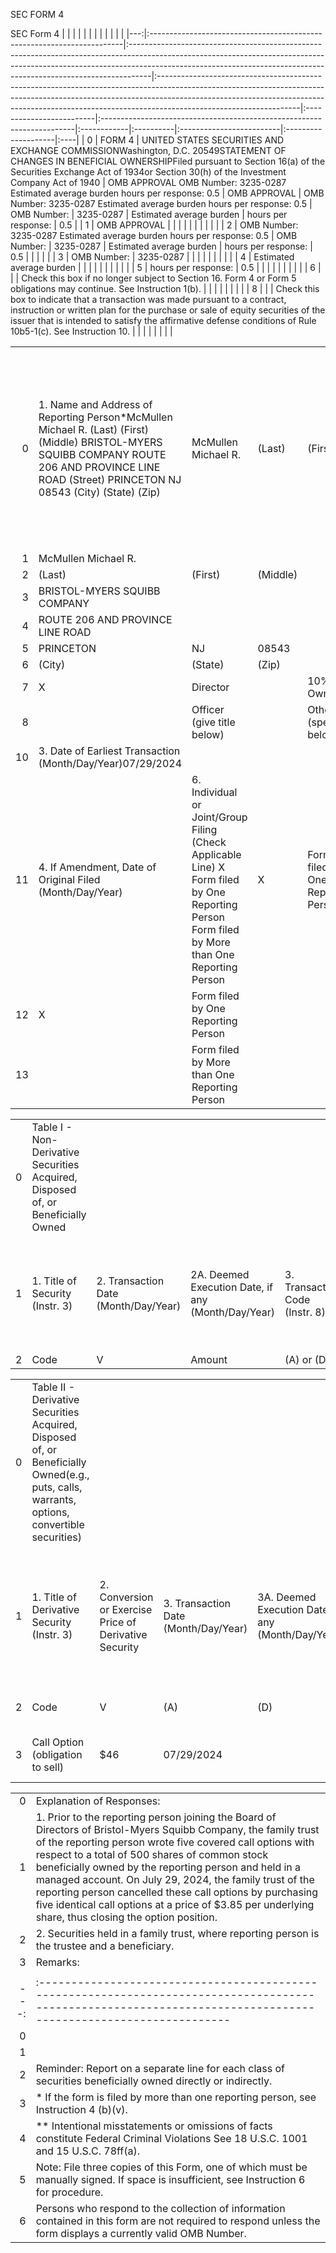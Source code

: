 

SEC FORM 4


SEC Form 4 |    |                                                                        |                                                                                                                                                                                                                                                |                                                                                                                                                                                                                                                                              |                          |                                                                        |             |           |                          |                     |     |
|---:|:-----------------------------------------------------------------------|:-----------------------------------------------------------------------------------------------------------------------------------------------------------------------------------------------------------------------------------------------|:-----------------------------------------------------------------------------------------------------------------------------------------------------------------------------------------------------------------------------------------------------------------------------|:-------------------------|:-----------------------------------------------------------------------|:------------|:----------|:-------------------------|:--------------------|:----|
|  0 | FORM 4                                                                 | UNITED STATES SECURITIES AND EXCHANGE COMMISSIONWashington, D.C. 20549STATEMENT OF CHANGES IN BENEFICIAL OWNERSHIPFiled pursuant to Section 16(a) of the Securities Exchange Act of 1934or Section 30(h) of the Investment Company Act of 1940 | OMB APPROVAL OMB Number: 3235-0287 Estimated average burden hours per response: 0.5                                                                                                                                                                                          | OMB APPROVAL             | OMB Number: 3235-0287 Estimated average burden hours per response: 0.5 | OMB Number: | 3235-0287 | Estimated average burden | hours per response: | 0.5 |
|  1 | OMB APPROVAL                                                           |                                                                                                                                                                                                                                                |                                                                                                                                                                                                                                                                              |                          |                                                                        |             |           |                          |                     |     |
|  2 | OMB Number: 3235-0287 Estimated average burden hours per response: 0.5 | OMB Number:                                                                                                                                                                                                                                    | 3235-0287                                                                                                                                                                                                                                                                    | Estimated average burden | hours per response:                                                    | 0.5         |           |                          |                     |     |
|  3 | OMB Number:                                                            | 3235-0287                                                                                                                                                                                                                                      |                                                                                                                                                                                                                                                                              |                          |                                                                        |             |           |                          |                     |     |
|  4 | Estimated average burden                                               |                                                                                                                                                                                                                                                |                                                                                                                                                                                                                                                                              |                          |                                                                        |             |           |                          |                     |     |
|  5 | hours per response:                                                    | 0.5                                                                                                                                                                                                                                            |                                                                                                                                                                                                                                                                              |                          |                                                                        |             |           |                          |                     |     |
|  6 |                                                                        |                                                                                                                                                                                                                                                | Check this box if no longer subject to Section 16. Form 4 or Form 5 obligations may continue. See Instruction 1(b).                                                                                                                                                          |                          |                                                                        |             |           |                          |                     |     |
|  8 |                                                                        |                                                                                                                                                                                                                                                | Check this box to indicate that a transaction was made pursuant to a contract, instruction or written plan for the purchase or sale of equity securities of the issuer that is intended to satisfy the affirmative defense conditions of Rule 10b5-1(c). See Instruction 10. |                          |                                                                        |             |           |                          |                     |     |
 
|    |                                                                                                                                                                                                    |                                                                                                                                               |          |                                    |          |                                              |                                  |           |    |       |        |         |       |                                                                             |                                                                                                                                               |    |          |           |                            |                       |
|---:|:---------------------------------------------------------------------------------------------------------------------------------------------------------------------------------------------------|:----------------------------------------------------------------------------------------------------------------------------------------------|:---------|:-----------------------------------|:---------|:---------------------------------------------|:---------------------------------|:----------|:---|:------|:-------|:--------|:------|:----------------------------------------------------------------------------|:----------------------------------------------------------------------------------------------------------------------------------------------|:---|:---------|:----------|:---------------------------|:----------------------|
|  0 | 1. Name and Address of Reporting Person*McMullen Michael R. (Last) (First) (Middle) BRISTOL-MYERS SQUIBB COMPANY ROUTE 206 AND PROVINCE LINE ROAD (Street) PRINCETON NJ 08543 (City) (State) (Zip) | McMullen Michael R.                                                                                                                           | (Last)   | (First)                            | (Middle) | BRISTOL-MYERS SQUIBB COMPANY                 | ROUTE 206 AND PROVINCE LINE ROAD | PRINCETON | NJ | 08543 | (City) | (State) | (Zip) | 2. Issuer Name and Ticker or Trading Symbol BRISTOL MYERS SQUIBB CO [ BMY ] | 5. Relationship of Reporting Person(s) to Issuer (Check all applicable) X Director 10% Owner Officer (give title below) Other (specify below) | X  | Director | 10% Owner | Officer (give title below) | Other (specify below) |
|  1 | McMullen Michael R.                                                                                                                                                                                |                                                                                                                                               |          |                                    |          |                                              |                                  |           |    |       |        |         |       |                                                                             |                                                                                                                                               |    |          |           |                            |                       |
|  2 | (Last)                                                                                                                                                                                             | (First)                                                                                                                                       | (Middle) |                                    |          |                                              |                                  |           |    |       |        |         |       |                                                                             |                                                                                                                                               |    |          |           |                            |                       |
|  3 | BRISTOL-MYERS SQUIBB COMPANY                                                                                                                                                                       |                                                                                                                                               |          |                                    |          |                                              |                                  |           |    |       |        |         |       |                                                                             |                                                                                                                                               |    |          |           |                            |                       |
|  4 | ROUTE 206 AND PROVINCE LINE ROAD                                                                                                                                                                   |                                                                                                                                               |          |                                    |          |                                              |                                  |           |    |       |        |         |       |                                                                             |                                                                                                                                               |    |          |           |                            |                       |
|  5 | PRINCETON                                                                                                                                                                                          | NJ                                                                                                                                            | 08543    |                                    |          |                                              |                                  |           |    |       |        |         |       |                                                                             |                                                                                                                                               |    |          |           |                            |                       |
|  6 | (City)                                                                                                                                                                                             | (State)                                                                                                                                       | (Zip)    |                                    |          |                                              |                                  |           |    |       |        |         |       |                                                                             |                                                                                                                                               |    |          |           |                            |                       |
|  7 | X                                                                                                                                                                                                  | Director                                                                                                                                      |          | 10% Owner                          |          |                                              |                                  |           |    |       |        |         |       |                                                                             |                                                                                                                                               |    |          |           |                            |                       |
|  8 |                                                                                                                                                                                                    | Officer (give title below)                                                                                                                    |          | Other (specify below)              |          |                                              |                                  |           |    |       |        |         |       |                                                                             |                                                                                                                                               |    |          |           |                            |                       |
| 10 | 3. Date of Earliest Transaction (Month/Day/Year)07/29/2024                                                                                                                                         |                                                                                                                                               |          |                                    |          |                                              |                                  |           |    |       |        |         |       |                                                                             |                                                                                                                                               |    |          |           |                            |                       |
| 11 | 4. If Amendment, Date of Original Filed (Month/Day/Year)                                                                                                                                           | 6. Individual or Joint/Group Filing (Check Applicable Line) X Form filed by One Reporting Person Form filed by More than One Reporting Person | X        | Form filed by One Reporting Person |          | Form filed by More than One Reporting Person |                                  |           |    |       |        |         |       |                                                                             |                                                                                                                                               |    |          |           |                            |                       |
| 12 | X                                                                                                                                                                                                  | Form filed by One Reporting Person                                                                                                            |          |                                    |          |                                              |                                  |           |    |       |        |         |       |                                                                             |                                                                                                                                               |    |          |           |                            |                       |
| 13 |                                                                                                                                                                                                    | Form filed by More than One Reporting Person                                                                                                  |          |                                    |          |                                              |                                  |           |    |       |        |         |       |                                                                             |                                                                                                                                               |    |          |           |                            |                       |

 
|    |                                                                                  |                                      |                                                    |                                |                                                                   |                                                                                               |                                                          |                                                       |
|---:|:---------------------------------------------------------------------------------|:-------------------------------------|:---------------------------------------------------|:-------------------------------|:------------------------------------------------------------------|:----------------------------------------------------------------------------------------------|:---------------------------------------------------------|:------------------------------------------------------|
|  0 | Table I - Non-Derivative Securities Acquired, Disposed of, or Beneficially Owned |                                      |                                                    |                                |                                                                   |                                                                                               |                                                          |                                                       |
|  1 | 1. Title of Security (Instr. 3)                                                  | 2. Transaction Date (Month/Day/Year) | 2A. Deemed Execution Date, if any (Month/Day/Year) | 3. Transaction Code (Instr. 8) | 4. Securities Acquired (A) or Disposed Of (D) (Instr. 3, 4 and 5) | 5. Amount of Securities Beneficially Owned Following Reported Transaction(s) (Instr. 3 and 4) | 6. Ownership Form: Direct (D) or Indirect (I) (Instr. 4) | 7. Nature of Indirect Beneficial Ownership (Instr. 4) |
|  2 | Code                                                                             | V                                    | Amount                                             | (A) or (D)                     | Price                                                             |                                                                                               |                                                          |                                                       |

 
|    |                                                                                                                                             |                                                        |                                      |                                                    |                                |                                                                                        |                                                          |                                                                                   |                                            |                                                                                                    |                                                           |                                                        |    |    |    |                 |
|---:|:--------------------------------------------------------------------------------------------------------------------------------------------|:-------------------------------------------------------|:-------------------------------------|:---------------------------------------------------|:-------------------------------|:---------------------------------------------------------------------------------------|:---------------------------------------------------------|:----------------------------------------------------------------------------------|:-------------------------------------------|:---------------------------------------------------------------------------------------------------|:----------------------------------------------------------|:-------------------------------------------------------|:---|:---|:---|:----------------|
|  0 | Table II - Derivative Securities Acquired, Disposed of, or Beneficially Owned(e.g., puts, calls, warrants, options, convertible securities) |                                                        |                                      |                                                    |                                |                                                                                        |                                                          |                                                                                   |                                            |                                                                                                    |                                                           |                                                        |    |    |    |                 |
|  1 | 1. Title of Derivative Security (Instr. 3)                                                                                                  | 2. Conversion or Exercise Price of Derivative Security | 3. Transaction Date (Month/Day/Year) | 3A. Deemed Execution Date, if any (Month/Day/Year) | 4. Transaction Code (Instr. 8) | 5. Number of Derivative Securities Acquired (A) or Disposed of (D) (Instr. 3, 4 and 5) | 6. Date Exercisable and Expiration Date (Month/Day/Year) | 7. Title and Amount of Securities Underlying Derivative Security (Instr. 3 and 4) | 8. Price of Derivative Security (Instr. 5) | 9. Number of derivative Securities Beneficially Owned Following Reported Transaction(s) (Instr. 4) | 10. Ownership Form: Direct (D) or Indirect (I) (Instr. 4) | 11. Nature of Indirect Beneficial Ownership (Instr. 4) |    |    |    |                 |
|  2 | Code                                                                                                                                        | V                                                      | (A)                                  | (D)                                                | Date Exercisable               | Expiration Date                                                                        | Title                                                    | Amount or Number of Shares                                                        |                                            |                                                                                                    |                                                           |                                                        |    |    |    |                 |
|  3 | Call Option (obligation to sell)                                                                                                            | $46                                                    | 07/29/2024                           |                                                    | J(1)                           |                                                                                        |                                                          | 5                                                                                 | 06/24/2024                                 | 08/16/2024                                                                                         | Common Stock, $0.10 par value                             | 500                                                    | $0 | 0  | I  | Family Trust(2) |

 |    |                                                                                                                                                                                                                                                                                                                                                                                                                                                                                                                         |
|---:|:------------------------------------------------------------------------------------------------------------------------------------------------------------------------------------------------------------------------------------------------------------------------------------------------------------------------------------------------------------------------------------------------------------------------------------------------------------------------------------------------------------------------|
|  0 | Explanation of Responses:                                                                                                                                                                                                                                                                                                                                                                                                                                                                                               |
|  1 | 1. Prior to the reporting person joining the Board of Directors of Bristol-Myers Squibb Company, the family trust of the reporting person wrote five covered call options with respect to a total of 500 shares of common stock beneficially owned by the reporting person and held in a managed account. On July 29, 2024, the family trust of the reporting person cancelled these call options by purchasing five identical call options at a price of $3.85 per underlying share, thus closing the option position. |
|  2 | 2. Securities held in a family trust, where reporting person is the trustee and a beneficiary.                                                                                                                                                                                                                                                                                                                                                                                                                          |
|  3 | Remarks:                                                                                                                                                                                                                                                                                                                                                                                                                                                                                                                |
 |    |                                                                                                                                                                |                                                              |            |
|---:|:---------------------------------------------------------------------------------------------------------------------------------------------------------------|:-------------------------------------------------------------|:-----------|
|  0 |                                                                                                                                                                | /s/ Lisa A. Atkins, attorney-in-fact for Michael R. McMullen | 07/31/2024 |
|  1 |                                                                                                                                                                | ** Signature of Reporting Person                             | Date       |
|  2 | Reminder: Report on a separate line for each class of securities beneficially owned directly or indirectly.                                                    |                                                              |            |
|  3 | * If the form is filed by more than one reporting person, see Instruction 4 (b)(v).                                                                            |                                                              |            |
|  4 | ** Intentional misstatements or omissions of facts constitute Federal Criminal Violations See 18 U.S.C. 1001 and 15 U.S.C. 78ff(a).                            |                                                              |            |
|  5 | Note: File three copies of this Form, one of which must be manually signed. If space is insufficient, see Instruction 6 for procedure.                         |                                                              |            |
|  6 | Persons who respond to the collection of information contained in this form are not required to respond unless the form displays a currently valid OMB Number. |                                                              |            |

